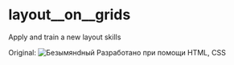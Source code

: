 # layout__on__grids

Apply and train a new layout skills

Original:
![Безымянdный](https://github.com/Rustam200391/layout__on__grids/assets/88620625/b3b433be-b55a-49e1-970e-254b26d6a4c9)
Разработано при помощи HTML, CSS
